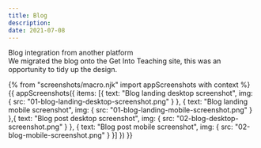 ```yaml
---
title: Blog
description:
date: 2021-07-08
---
```


Blog integration from another platform<br>
We migrated the blog onto the Get Into Teaching site, this was an opportunity to tidy up the design.


{% from "screenshots/macro.njk" import appScreenshots with context %}
{{ appScreenshots({
  items: [{
      text: "Blog landing desktop screenshot",
      img: { src: "01-blog-landing-desktop-screenshot.png" }
    }, {
      text: "Blog landing mobile screenshot",
      img: { src: "01-blog-landing-mobile-screenshot.png" }
    },{
      text: "Blog post desktop screenshot",
      img: { src: "02-blog-desktop-screenshot.png" }
    }, {
      text: "Blog post mobile screenshot",
      img: { src: "02-blog-mobile-screenshot.png" }
    }]
}) }}

